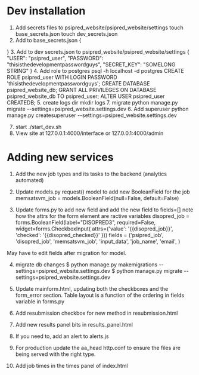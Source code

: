 # Dev installation

[//]: # (You might need to run)
[//]: # (initdb -D /var/run/postgresql)
[//]: # (pg_ctl -D /var/run/postgresql/ -l  /var/run/postgresql/logfile start)

1. Add secrets files to psipred_website/psipred_website/settings
   touch base_secrets.json
   touch dev_secrets.json
2. Add to base_secrets.json
{

}
3. Add to dev secrets.json to psipred_website/psipred_website/settings
{
  "USER": "psipred_user",
  "PASSWORD": "thisisthedevelopmentpasswordguys",
  "SECRET_KEY": "SOMELONG STRING"
}
4. Add role to postgres
    psql -h localhost -d postgres
    CREATE ROLE psipred_user WITH LOGIN PASSWORD 'thisisthedevelopmentpasswordguys';
    CREATE DATABASE psipred_website_db;
    GRANT ALL PRIVILEGES ON DATABASE psipred_website_db TO psipred_user;
    ALTER USER psipred_user CREATEDB;
5. create logs dir
    mkdir logs
7. migrate
 python manage.py migrate --settings=psipred_website.settings.dev
6. Add superuser
python manage.py createsuperuser --settings=psipred_website.settings.dev

7. start
./start_dev.sh
8. View site at 127.0.0.1:4000/interface
   or 127.0.0.1:4000/admin

# Adding new services
1. Add the new job types and its tasks to the backend (analytics automated)

2. Update models.py request() model to add new BooleanField for the job
    memsatsvm_job = models.BooleanField(null=False, default=False)

3. Update forms.py to add new field and add the new field to fields=[]
   note how the attrs for the form element are ractive variables
        disopred_job = forms.BooleanField(label="DISOPRED3", required=False,
                                      widget=forms.CheckboxInput(
                                       attrs={'value': '{{disopred_job}}',
                                              'checked': '{{disopred_checked}}'
                                              }))
        fields = ('psipred_job', 'disopred_job', 'memsatsvm_job', 'input_data',
                  'job_name', 'email', )

May have to edit fields after migration for model.

4. migrate db changes
$ python manage.py makemigrations --settings=psipred_website.settings.dev
$ python manage.py migrate --settings=psipred_website.settings.dev

5. Update mainform.html, updating both the checkboxes and the form_error section.
   Table layout is a function of the ordering in fields variable in forms.py

6. Add resubmission checkbox for new method in resubmission.html

7. Add new results panel bits in results_panel.html

8. If you need to, add an alert to alerts.js

9. For production update the aa_head http.conf to ensure the files are
   being served with the right type.

10. Add job times in the times panel of index.html
